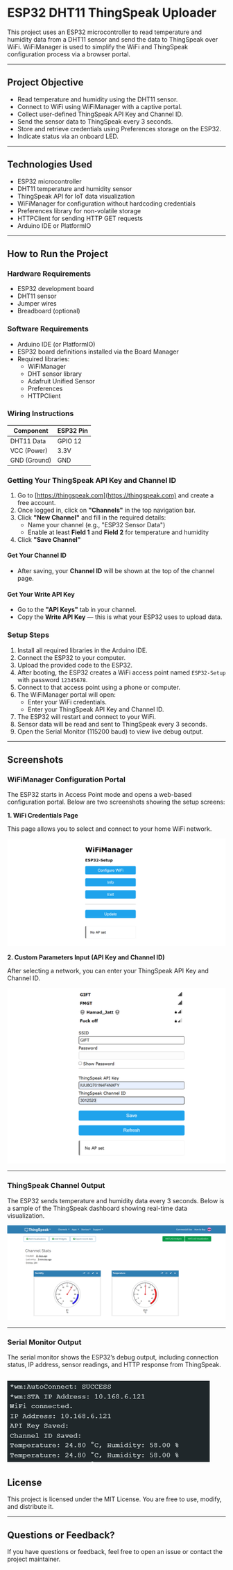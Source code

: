 # ESP32 DHT11 ThingSpeak Uploader

This project uses an ESP32 microcontroller to read temperature and humidity data from a DHT11 sensor and send the data to ThingSpeak over WiFi. WiFiManager is used to simplify the WiFi and ThingSpeak configuration process via a browser portal.

---

## Project Objective

- Read temperature and humidity using the DHT11 sensor.
- Connect to WiFi using WiFiManager with a captive portal.
- Collect user-defined ThingSpeak API Key and Channel ID.
- Send the sensor data to ThingSpeak every 3 seconds.
- Store and retrieve credentials using Preferences storage on the ESP32.
- Indicate status via an onboard LED.

---

## Technologies Used

- ESP32 microcontroller
- DHT11 temperature and humidity sensor
- ThingSpeak API for IoT data visualization
- WiFiManager for configuration without hardcoding credentials
- Preferences library for non-volatile storage
- HTTPClient for sending HTTP GET requests
- Arduino IDE or PlatformIO

---

## How to Run the Project

### Hardware Requirements

- ESP32 development board
- DHT11 sensor
- Jumper wires
- Breadboard (optional)

### Software Requirements

- Arduino IDE (or PlatformIO)
- ESP32 board definitions installed via the Board Manager
- Required libraries:
  - WiFiManager
  - DHT sensor library
  - Adafruit Unified Sensor
  - Preferences
  - HTTPClient

### Wiring Instructions

| Component     | ESP32 Pin |
|---------------|-----------|
| DHT11 Data    | GPIO 12   |
| VCC (Power)   | 3.3V      |
| GND (Ground)  | GND       |

### Getting Your ThingSpeak API Key and Channel ID

1. Go to [https://thingspeak.com](https://thingspeak.com) and create a free account.
2. Once logged in, click on **"Channels"** in the top navigation bar.
3. Click **"New Channel"** and fill in the required details:
   - Name your channel (e.g., "ESP32 Sensor Data")
   - Enable at least **Field 1** and **Field 2** for temperature and humidity
4. Click **"Save Channel"**

#### Get Your Channel ID
- After saving, your **Channel ID** will be shown at the top of the channel page.

#### Get Your Write API Key
- Go to the **"API Keys"** tab in your channel.
- Copy the **Write API Key** — this is what your ESP32 uses to upload data.

### Setup Steps

1. Install all required libraries in the Arduino IDE.
2. Connect the ESP32 to your computer.
3. Upload the provided code to the ESP32.
4. After booting, the ESP32 creates a WiFi access point named `ESP32-Setup` with password `12345678`.
5. Connect to that access point using a phone or computer.
6. The WiFiManager portal will open:
   - Enter your WiFi credentials.
   - Enter your ThingSpeak API Key and Channel ID.
7. The ESP32 will restart and connect to your WiFi.
8. Sensor data will be read and sent to ThingSpeak every 3 seconds.
9. Open the Serial Monitor (115200 baud) to view live debug output.

---

## Screenshots

### WiFiManager Configuration Portal

The ESP32 starts in Access Point mode and opens a web-based configuration portal. Below are two screenshots showing the setup screens:

**1. WiFi Credentials Page**

This page allows you to select and connect to your home WiFi network.

![WiFiManager Portal - WiFi Setup](wifimanager-portal.png)

**2. Custom Parameters Input (API Key and Channel ID)**

After selecting a network, you can enter your ThingSpeak API Key and Channel ID.

![WiFiManager Portal - ThingSpeak Setup](wifimanager1-credentials.png)

---

### ThingSpeak Channel Output

The ESP32 sends temperature and humidity data every 3 seconds. Below is a sample of the ThingSpeak dashboard showing real-time data visualization.

![ThingSpeak Graph](thingspeak.png)

---

### Serial Monitor Output

The serial monitor shows the ESP32’s debug output, including connection status, IP address, sensor readings, and HTTP response from ThingSpeak.

![Serial Monitor Output](serial-monitor-output.png)
---

## License

This project is licensed under the MIT License. You are free to use, modify, and distribute it.

---

## Questions or Feedback?

If you have questions or feedback, feel free to open an issue or contact the project maintainer.
